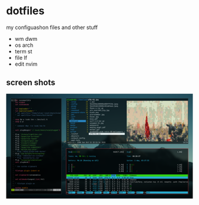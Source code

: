 # dotfiles
my configuashon files and other stuff
* wm dwm
* os arch
* term st
* file lf
* edit nvim

## screen shots
![screenshot](https://raw.githubusercontent.com/silasanderson/dotfiles/master/2020-11-01-%4000-30-28-scrot.png)
